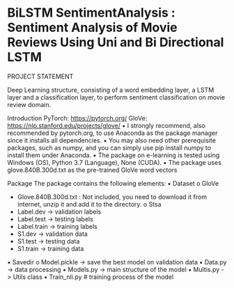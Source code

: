 # BiLSTM SentimentAnalysis : Sentiment Analysis of Movie Reviews Using Uni and Bi Directional LSTM

PROJECT STATEMENT

Deep Learning structure, consisting of a word embedding layer, a LSTM layer and a classification layer, to perform sentiment classification on movie review domain.

Introduction
PyTorch: https://pytorch.org/
GloVe: https://nlp.stanford.edu/projects/glove/
▪ I strongly recommend, also recommended by pytorch.org, to use Anaconda as the package manager since it installs all dependencies.
▪ You may also need other prerequisite packages, such as numpy, and you can simply use pip install numpy to install them under Anaconda.
▪ The package on e-learning is tested using Windows (OS), Python 3.7 (Language), None (CUDA).
▪ The package uses glove.840B.300d.txt as the pre-trained GloVe word vectors

Package
The package contains the following elements:
▪ Dataset
o GloVe
- Glove.840B.300d.txt : Not included, you need to download it from internet, unzip it and add it to the directory.
o Stsa
- Label.dev -> validation labels
- Label.test -> testing labels
- Label.train -> training labels 
- S1.dev -> validation data
- S1.test -> testing data
- S1.train -> training data

▪ Savedir
o Model.pickle -> save the best model on validation data 
▪ Data.py -> data processing
▪ Models.py -> main structure of the model
▪ Multis.py -> Utils class
▪ Train_nli.py # training process of the model
